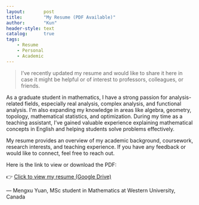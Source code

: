 ```yaml
---
layout:       post
title:        "My Resume (PDF Available)"
author:       "Kun"
header-style: text
catalog:      true
tags:
    - Resume
    - Personal
    - Academic
---
```


> I’ve recently updated my resume and would like to share it here in case it might be helpful or of interest to professors, colleagues, or friends.

As a graduate student in mathematics, I have a strong passion for analysis-related fields, especially real analysis, complex analysis, and functional analysis. I'm also expanding my knowledge in areas like algebra, geometry, topology, mathematical statistics, and optimization. During my time as a teaching assistant, I’ve gained valuable experience explaining mathematical concepts in English and helping students solve problems effectively.

My resume provides an overview of my academic background, coursework, research interests, and teaching experience. If you have any feedback or would like to connect, feel free to reach out.

Here is the link to view or download the PDF:

👉 [Click to view my resume (Google Drive)](https://drive.google.com/file/d/1cj3jsD-D4o7IjwTzOBJ4dABGSY3ldH0h/view?usp=drive_link)

— Mengxu Yuan, MSc student in Mathematics at Western University, Canada

